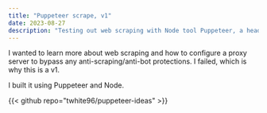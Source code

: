 ```yaml
---
title: "Puppeteer scrape, v1"
date: 2023-08-27
description: "Testing out web scraping with Node tool Puppeteer, a headless Chromium Browser"
---
```


I wanted to learn more about web scraping and how to configure a proxy server to bypass any anti-scraping/anti-bot protections. I failed, which is why this is a v1.

I built it using Puppeteer and Node.

{{< github repo="twhite96/puppeteer-ideas" >}}